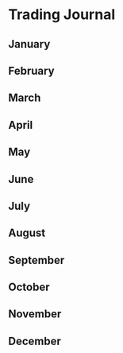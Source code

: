# Trading Journal 

## January



## February



## March



## April



## May



## June



## July



## August



## September



## October



## November



## December


